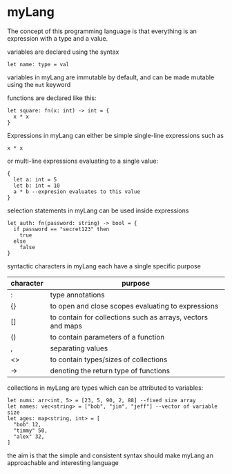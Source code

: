 # myLang

The concept of this programming language is that everything is an expression with a type and a value.


variables are declared using the syntax
```
let name: type = val
```

variables in myLang are immutable by default, and can be made mutable using the ```mut``` keyword

functions are declared like this:
```
let square: fn(x: int) -> int = {
  x * x
}
```

Expressions in myLang can either be simple single-line expressions such as 
```
x * x
```

or multi-line expressions evaluating to a single value:
```
{
  let a: int = 5
  let b: int = 10
  a * b --expresion evaluates to this value
}
```

selection statements in myLang can be used inside expressions
```
let auth: fn(password: string) -> bool = {
  if password == "secret123" then
    true
  else 
    false
}
```

syntactic characters in myLang each have a single specific purpose

| character | purpose                                                     |
|-----------|-------------------------------------------------------------|
| :         | type annotations                                            |
| {}        | to open and close scopes evaluating to expressions          |
| []        | to contain for collections such as arrays, vectors and maps |
| ()        | to contain parameters of a function                         |
| ,         | separating values                                           |
| <>        | to contain types/sizes of collections                       |
| ->        | denoting the return type of functions                       |


collections in myLang are types which can be attributed to variables:
```
let nums: arr<int, 5> = [23, 5, 90, 2, 88] --fixed size array
let names: vec<string> = ["bob", "jim", "jeff"] --vector of variable size
let ages: map<string, int> = [
  "bob" 12,
  "timmy" 50,
  "alex" 32,
]

```

the aim is that the simple and consistent syntax should make myLang an approachable and interesting language
